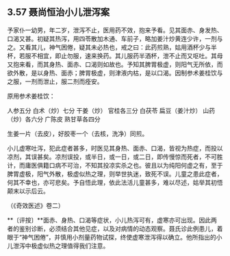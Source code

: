 ## 3.57 聂尚恒治小儿泄泻案

予家仆一幼男，年二岁，泄泻不止，医用药不效，抱来予看。见其面赤、身发热、口渴又甚。初疑其热泻，用四苓散加木通、车前子，略加姜汁炒黄连少许，一剂与之。又看其儿，神气困倦，疑其未必热也，戒之曰：此药煎熟，姑用酒杯少与半杯，若服不相宜，即止勿服，速来换药。其儿服药半酒杯，泄不止而又呕吐。其母又抱来看，而其身热、面赤、口渴则如故也。予知其脾胃极虚，则阳气无所依，而欲外散，是以身热、面赤；脾胃极虚，则津液内枯，是以口渴。因制参术姜桂饮与之服，一剂而泄止，服二剂而痊安。

原用参术姜桂饮：

人参五分 白术（炒）七分 干姜（炒） 官桂各三分 白茯苓 扁豆（姜汁炒） 山药（炒）各六分 广陈皮 熟甘草各四分

生姜一片（去皮），好胶枣一个（去核，洗净）同煎。

小儿虚寒吐泻，犯此症者甚多，时医见其身热、面赤、口渴，皆视为热症，而投以凉剂，其误甚矣。凉剂误投，或半日，或一日，或二日，即传慢惊而死者，不可胜计，而庸医俱籍口病不可治，不知其投凉实杀之也。彼且以为纯阳何虚之有，至于脾胃虚极，阳气外散，极虚似热之理，则举世执迷，致死不误。儿童之患此症者，何其不幸也，亦可悲矣。予自悟此理，依此法活儿童甚多，难以尽述，姑举其初悟颠末以示后云。

（《奇效医述》卷二）

**〔评按〕**面赤、身热、口渴等症状，小儿热泻可有，虚寒亦可出现。因此两者的鉴别诊断，必须结合其他见症，以及对病情的动态观察。聂氏诊此例患儿，着眼于“神气困倦”，并慎用小剂量药物试探，终使虚寒泄泻得以确立。他所指出的小儿泄泻中极虚似热之理值得我们注意。
